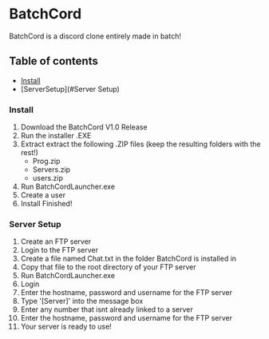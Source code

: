 # BatchCord
BatchCord is a discord clone entirely made in batch!

## Table of contents

* [Install](#Install)
* [ServerSetup](#Server Setup)


### Install

1. Download the BatchCord V1.0 Release
2. Run the installer .EXE
3. Extract extract the following .ZIP files (keep the resulting folders with the rest!)
   - Prog.zip
   - Servers.zip
   - users.zip
4. Run BatchCordLauncher.exe
5. Create a user
6. Install Finished!

### Server Setup

1. Create an FTP server
2. Login to the FTP server
3. Create a file named Chat.txt in the folder BatchCord is installed in
4. Copy that file to the root directory of your FTP server
5. Run BatchCordLauncher.exe
6. Login
7. Enter the hostname, password and username for the FTP server
8. Type '[Server]' into the message box
9. Enter any number that isnt already linked to a server
10. Enter the hostname, password and username for the FTP server
11. Your server is ready to use!
